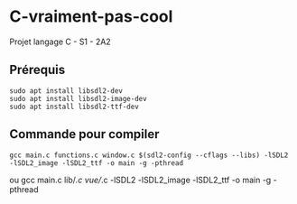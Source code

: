 # C-vraiment-pas-cool
Projet langage C - S1 - 2A2

## Prérequis
    sudo apt install libsdl2-dev
    sudo apt install libsdl2-image-dev
    sudo apt install libsdl2-ttf-dev

## Commande pour compiler
    gcc main.c functions.c window.c $(sdl2-config --cflags --libs) -lSDL2 -lSDL2_image -lSDL2_ttf -o main -g -pthread
ou
    gcc main.c lib/*.c vue/*.c -lSDL2 -lSDL2_image -lSDL2_ttf -o main -g -pthread
